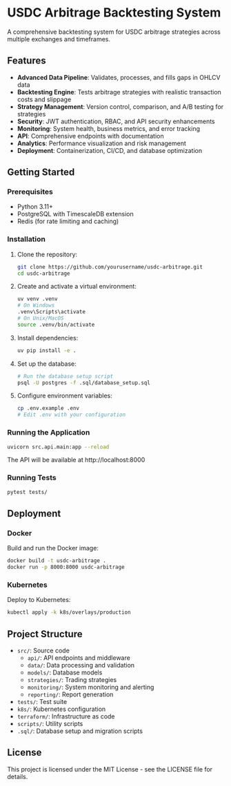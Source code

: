 # USDC Arbitrage Backtesting System

A comprehensive backtesting system for USDC arbitrage strategies across multiple exchanges and timeframes.

## Features

- **Advanced Data Pipeline**: Validates, processes, and fills gaps in OHLCV data
- **Backtesting Engine**: Tests arbitrage strategies with realistic transaction costs and slippage
- **Strategy Management**: Version control, comparison, and A/B testing for strategies
- **Security**: JWT authentication, RBAC, and API security enhancements
- **Monitoring**: System health, business metrics, and error tracking
- **API**: Comprehensive endpoints with documentation
- **Analytics**: Performance visualization and risk management
- **Deployment**: Containerization, CI/CD, and database optimization

## Getting Started

### Prerequisites

- Python 3.11+
- PostgreSQL with TimescaleDB extension
- Redis (for rate limiting and caching)

### Installation

1. Clone the repository:

   ```bash
   git clone https://github.com/yourusername/usdc-arbitrage.git
   cd usdc-arbitrage
   ```

2. Create and activate a virtual environment:

   ```bash
   uv venv .venv
   # On Windows
   .venv\Scripts\activate
   # On Unix/MacOS
   source .venv/bin/activate
   ```

3. Install dependencies:

   ```bash
   uv pip install -e .
   ```

4. Set up the database:

   ```bash
   # Run the database setup script
   psql -U postgres -f .sql/database_setup.sql
   ```

5. Configure environment variables:
   ```bash
   cp .env.example .env
   # Edit .env with your configuration
   ```

### Running the Application

```bash
uvicorn src.api.main:app --reload
```

The API will be available at http://localhost:8000

### Running Tests

```bash
pytest tests/
```

## Deployment

### Docker

Build and run the Docker image:

```bash
docker build -t usdc-arbitrage .
docker run -p 8000:8000 usdc-arbitrage
```

### Kubernetes

Deploy to Kubernetes:

```bash
kubectl apply -k k8s/overlays/production
```

## Project Structure

- `src/`: Source code
  - `api/`: API endpoints and middleware
  - `data/`: Data processing and validation
  - `models/`: Database models
  - `strategies/`: Trading strategies
  - `monitoring/`: System monitoring and alerting
  - `reporting/`: Report generation
- `tests/`: Test suite
- `k8s/`: Kubernetes configuration
- `terraform/`: Infrastructure as code
- `scripts/`: Utility scripts
- `.sql/`: Database setup and migration scripts

## License

This project is licensed under the MIT License - see the LICENSE file for details.
